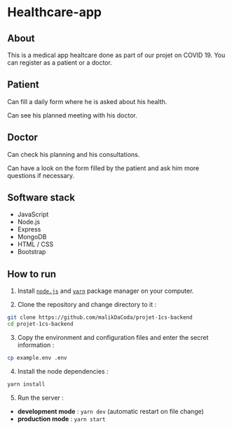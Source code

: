 # Healthcare-app

## About

This is a medical app healtcare done as part of our projet on COVID 19. You can register as a patient or a doctor.

## Patient

Can fill a daily form where he is asked about his health.

Can see his planned meeting with his doctor.

## Doctor 

Can check his planning and his consultations.

Can have a look on the form filled by the patient and ask him more questions if necessary.

## Software stack

- JavaScript
- Node.js
- Express
- MongoDB
- HTML / CSS
- Bootstrap

## How to run

1. Install [`node.js`](https://nodejs.org/en/download/) and [`yarn`](https://classic.yarnpkg.com/en/docs/install/) package manager on your computer.

2. Clone the repository and change directory to it :

```bash
git clone https://github.com/malikDaCoda/projet-1cs-backend
cd projet-1cs-backend
```

3. Copy the environment and configuration files and enter the secret information :

```bash
cp example.env .env
```

4. Install the node dependencies :

```bash
yarn install
```

5. Run the server :

- **development mode** : `yarn dev` (automatic restart on file change)
- **production mode** : `yarn start`
